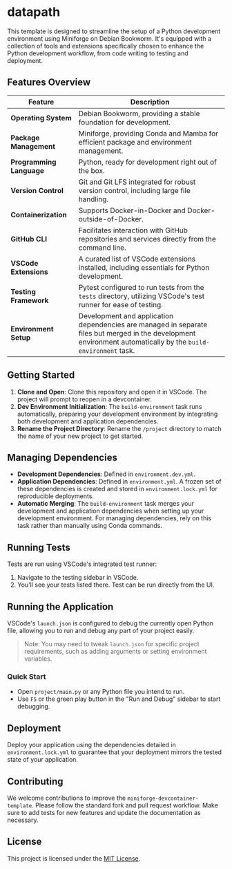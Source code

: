 # datapath

This template is designed to streamline the setup of a Python development environment using Miniforge on Debian Bookworm. It's equipped with a collection of tools and extensions specifically chosen to enhance the Python development workflow, from code writing to testing and deployment.

## Features Overview

| Feature                 | Description                                                                                           |
|-------------------------|-------------------------------------------------------------------------------------------------------|
| **Operating System**    | Debian Bookworm, providing a stable foundation for development.                   |
| **Package Management**  | Miniforge, providing Conda and Mamba for efficient package and environment management.       |
| **Programming Language**| Python, ready for development right out of the box.                          |
| **Version Control**     | Git and Git LFS integrated for robust version control, including large file handling.          |
| **Containerization**    | Supports Docker-in-Docker and Docker-outside-of-Docker.              |
| **GitHub CLI**          | Facilitates interaction with GitHub repositories and services directly from the command line.         |
| **VSCode Extensions**   | A curated list of VSCode extensions installed, including essentials for Python development.           |
| **Testing Framework**   | Pytest configured to run tests from the `tests` directory, utilizing VSCode's test runner for ease of testing.      |
| **Environment Setup**   | Development and application dependencies are managed in separate files but merged in the development environment automatically by the `build-environment` task.    |

## Getting Started

1. **Clone and Open**: Clone this repository and open it in VSCode. The project will prompt to reopen in a devcontainer.
1. **Dev Environment Initialization**: The `build-environment` task runs automatically, preparing your development environment by integrating both development and application dependencies.
1. **Rename the Project Directory**: Rename the `/project` directory to match the name of your new project to get started.

## Managing Dependencies

- **Development Dependencies**: Defined in `environment.dev.yml`.
- **Application Dependencies**: Defined in `environment.yml`. A frozen set of these dependencies is created and stored in `environment.lock.yml` for reproducible deployments.
- **Automatic Merging**: The `build-environment` task merges your development and application dependencies when setting up your development environment. For managing dependencies, rely on this task rather than manually using Conda commands.

## Running Tests

Tests are run using VSCode's integrated test runner:

1. Navigate to the testing sidebar in VSCode.
1. You'll see your tests listed there. Test can be run directly from the UI.

## Running the Application

VSCode's `launch.json` is configured to debug the currently open Python file, allowing you to run and debug any part of your project easily.

> Note: You may need to tweak `launch.json` for specific project requirements, such as adding arguments or setting environment variables.

### Quick Start

- Open `project/main.py` or any Python file you intend to run.
- Use `F5` or the green play button in the "Run and Debug" sidebar to start debugging.

## Deployment

Deploy your application using the dependencies detailed in `environment.lock.yml` to guarantee that your deployment mirrors the tested state of your application.

## Contributing

We welcome contributions to improve the `miniforge-devcontainer-template`. Please follow the standard fork and pull request workflow. Make sure to add tests for new features and update the documentation as necessary.

## License

This project is licensed under the [MIT License](LICENSE.md).

